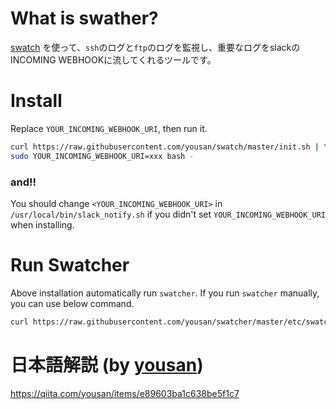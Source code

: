 # What is swather?
[swatch](http://www.linux-mag.com/id/7807/) を使って、`ssh`のログと`ftp`のログを監視し、重要なログをslackのINCOMING WEBHOOKに流してくれるツールです。

# Install
Replace `YOUR_INCOMING_WEBHOOK_URI`, then run it.
```bash
curl https://raw.githubusercontent.com/yousan/swatch/master/init.sh | \
sudo YOUR_INCOMING_WEBHOOK_URI=xxx bash - 
```

### and!!
You should change `<YOUR_INCOMING_WEBHOOK_URI>` in `/usr/local/bin/slack_notify.sh` if you didn't set `YOUR_INCOMING_WEBHOOK_URI` when installing.


# Run Swatcher
Above installation automatically run `swatcher`. If you run `swatcher` manually, you can use below command.
```bash
curl https://raw.githubusercontent.com/yousan/swatcher/master/etc/swatcher.sh | sudo bash -
```

# 日本語解説 (by [yousan](https://github.com/yousan))
https://qiita.com/yousan/items/e89603ba1c638be5f1c7
